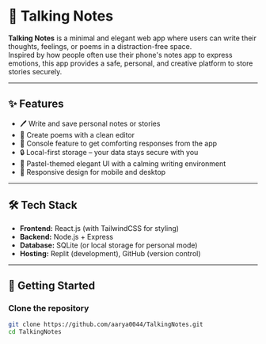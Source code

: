 # 📝 Talking Notes

**Talking Notes** is a minimal and elegant web app where users can write their thoughts, feelings, or poems in a distraction-free space.  
Inspired by how people often use their phone's notes app to express emotions, this app provides a safe, personal, and creative platform to store stories securely.  

---

## ✨ Features
- 🖊️ Write and save personal notes or stories  
- 📜 Create poems with a clean editor  
- 🤝 Console feature to get comforting responses from the app  
- 🔒 Local-first storage – your data stays secure with you  
- 🎨 Pastel-themed elegant UI with a calming writing environment  
- 📱 Responsive design for mobile and desktop  

---

## 🛠️ Tech Stack
- **Frontend:** React.js (with TailwindCSS for styling)  
- **Backend:** Node.js + Express  
- **Database:** SQLite (or local storage for personal mode)  
- **Hosting:** Replit (development), GitHub (version control)  

---

## 🚀 Getting Started

### Clone the repository
```bash
git clone https://github.com/aarya0044/TalkingNotes.git
cd TalkingNotes
